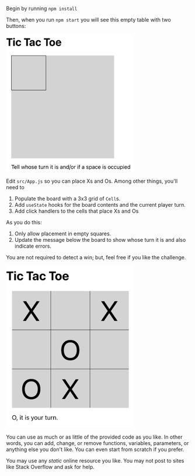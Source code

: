Begin by running `npm install`

Then, when you run `npm start` you will see this empty table with two buttons:

<img src='emptyBoard.png' width="350px">

Edit `src/App.js` so you can place Xs and Os.  Among other things, you'll need to

1. Populate the board with a 3x3 grid of `Cell`s.
2. Add `useState` hooks for the board contents and the current player turn.
3. Add click handlers to the cells that place Xs and Os

As you do this:

1. Only allow placement in empty squares.
2. Update the message below the board to show whose turn it is and also indicate errors.

You are not required to detect a win; but, feel free if you like the challenge.


<img src='completeGame.png' width="350px">

You can use as much or as little of the provided code as you like. In other words, you can add, change, or 
remove functions, variables, parameters, or anything else you don't like.  You can even start from scratch 
if you prefer.

You may use any _static_ online resource you like. You may not post to sites like Stack Overflow and ask 
for help.

